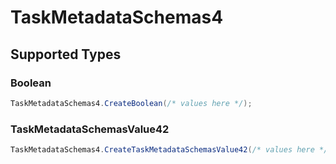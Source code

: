 # TaskMetadataSchemas4


## Supported Types

### Boolean

```csharp
TaskMetadataSchemas4.CreateBoolean(/* values here */);
```

### TaskMetadataSchemasValue42

```csharp
TaskMetadataSchemas4.CreateTaskMetadataSchemasValue42(/* values here */);
```
